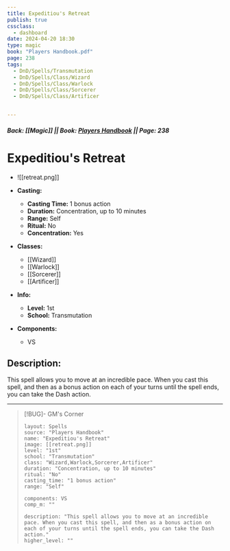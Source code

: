 ```yaml
---
title: Expeditiou's Retreat
publish: true
cssclass:
  - dashboard
date: 2024-04-20 18:30
type: magic
book: "Players Handbook.pdf"
page: 238
tags:
  - DnD/Spells/Transmutation
  - DnD/Spells/Class/Wizard
  - DnD/Spells/Class/Warlock
  - DnD/Spells/Class/Sorcerer
  - DnD/Spells/Class/Artificer


---
```


##### Back: [[Magic]] || Book: [Players Handbook](https://drive.google.com/drive/folders/1O5bhpYizcIT5xxAoLOuzCRht_PVS7VSG?usp=sharing) || Page: 238

# Expeditiou's Retreat
- ![[retreat.png]]
- **Casting:**
    - **Casting Time:** 1 bonus action
    - **Duration:** Concentration, up to 10 minutes
    - **Range:** Self
    - **Ritual:** No
    - **Concentration:** Yes
- **Classes:**
    - [[Wizard]]
    - [[Warlock]]
    - [[Sorcerer]]
    - [[Artificer]]

- **Info:**
    - **Level:** 1st
    - **School:** Transmutation
- **Components:**
    - VS


## Description:
This spell allows you to move at an incredible pace. When you cast this spell, and then as a bonus action on each of your turns until the spell ends, you can take the Dash action.



---

> [!BUG]- GM's Corner
>
> ```statblock
> layout: Spells
> source: "Players Handbook"
> name: "Expeditiou's Retreat"
> image: [[retreat.png]]
> level: "1st"
> school: "Transmutation"
> class: "Wizard,Warlock,Sorcerer,Artificer"
> duration: "Concentration, up to 10 minutes"
> ritual: "No"
> casting_time: "1 bonus action"
> range: "Self"
>
> components: VS
> comp_m: ""
>
> description: "This spell allows you to move at an incredible pace. When you cast this spell, and then as a bonus action on each of your turns until the spell ends, you can take the Dash action."
> higher_level: ""
> ```
